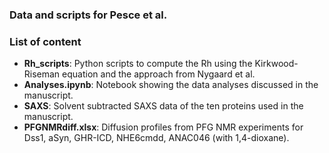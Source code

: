 ### Data and scripts for Pesce et al.

### List of content
- **Rh_scripts**: Python scripts to compute the Rh using the Kirkwood-Riseman equation and the approach from Nygaard et al.
- **Analyses.ipynb**: Notebook showing the data analyses discussed in the manuscript.
- **SAXS**: Solvent subtracted SAXS data of the ten proteins used in the manuscript.
- **PFGNMRdiff.xlsx**: Diffusion profiles from PFG NMR experiments for Dss1, aSyn, GHR-ICD, NHE6cmdd, ANAC046 (with 1,4-dioxane).
